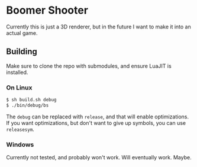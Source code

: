 # Boomer Shooter

Currently this is just a 3D renderer, but in the future I want to make it into an actual game.

## Building
Make sure to clone the repo with submodules, and ensure LuaJIT is installed.
### On Linux
```bash
$ sh build.sh debug
$ ./bin/debug/bs
```
The `debug` can be replaced with `release`, and that will enable optimizations.
If you want optimizations, but don't want to give up symbols, you can use `releasesym`.
### Windows
Currently not tested, and probably won't work. Will eventually work. Maybe.
